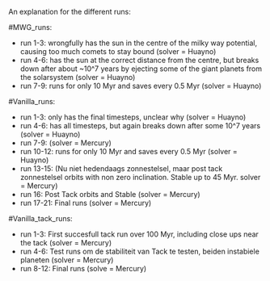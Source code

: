 An explanation for the different runs:

#MWG_runs:
- run 1-3: wrongfully has the sun in the centre of the milky way potential, causing too much comets to stay bound (solver = Huayno)
- run 4-6: has the sun at the correct distance from the centre, but breaks down after about ~10^7 years by ejecting some of the giant planets from the solarsystem (solver = Huayno)
- run 7-9: runs for only 10 Myr and saves every 0.5 Myr (solver = Huayno)

#Vanilla_runs:
- run 1-3: only has the final timesteps, unclear why (solver = Huayno)
- run 4-6: has all timesteps, but again breaks down after some 10^7 years (solver = Huayno)
- run 7-9: (solver = Mercury)
- run 10-12: runs for only 10 Myr and saves every 0.5 Myr (solver = Huayno)
- run 13-15: (Nu niet hedendaags zonnestelsel, maar post tack zonnestelsel orbits with non zero inclination. Stable up to 45 Myr. solver = Mercury)
- run 16: Post Tack orbits and Stable (solver = Mercury)
- run 17-21: Final runs (solver = Mercury)

#Vanilla_tack_runs:
- run 1-3: First succesfull tack run over 100 Myr, including close ups near the tack (solver = Mercury)
- run 4-6: Test runs om de stabiliteit van Tack te testen, beiden instabiele planeten (solver = Mercury)
- run 8-12: Final runs (solve = Mercury)
 

